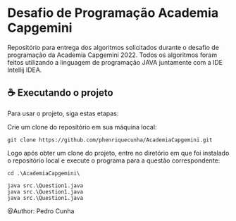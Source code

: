 # Desafio de Programação Academia Capgemini

Repositório para entrega dos algoritmos solicitados durante o desafio de programação da Academia Capgemini 2022. 
Todos os algoritmos foram feitos utilizando a linguagem de programação JAVA juntamente com a IDE Intellij IDEA.

## ☕ Executando o projeto

Para usar o projeto, siga estas etapas:

Crie um clone do repositório em sua máquina local:
```
git clone https://github.com/phenriquecunha/AcademiaCapgemini.git
```
Logo após obter um clone do projeto, entre no diretório em que foi instalado o repositório local e execute o programa para a questão correspondente:
```
cd .\AcademiaCapgemini\
```
```
java src.\Question1.java
java src.\Question1.java
java src.\Question1.java
```
@Author: Pedro Cunha

